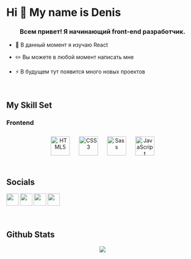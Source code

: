 Hi 👋 My name is Denis
======================
  

### <div align="center">Всем привет! Я начинающий front-end разработчик.</div>  
  

- 📘   В данный момент я изучаю React  
  

- ✏️ Вы можете в любой момент написать мне  
  

- ⚡ В будущем тут появится много новых проектов  
  

<br/>  


## My Skill Set  


### Frontend  
<div align="center">  
<a href="https://en.wikipedia.org/wiki/HTML5" target="_blank"><img style="margin: 10px" src="https://profilinator.rishav.dev/skills-assets/html5-original-wordmark.svg" alt="HTML5" height="50" /></a>  
<a href="https://www.w3schools.com/css/" target="_blank"><img style="margin: 10px" src="https://profilinator.rishav.dev/skills-assets/css3-original-wordmark.svg" alt="CSS3" height="50" /></a>  
<a href="https://sass-lang.com/" target="_blank"><img style="margin: 10px" src="https://profilinator.rishav.dev/skills-assets/sass-original.svg" alt="Sass" height="50" /></a>  
<a href="https://www.javascript.com/" target="_blank"><img style="margin: 10px" src="https://profilinator.rishav.dev/skills-assets/javascript-original.svg" alt="JavaScript" height="50" /></a>  
</div>

</td><td valign="top" width="33%">



</td><td valign="top" width="33%">



</td></tr></table>  

<br/>  


## Socials
<p align="left"> <a href="https://www.github.com/CherenkovDenis" target="_blank" rel="noreferrer"><img src="https://raw.githubusercontent.com/danielcranney/readme-generator/main/public/icons/socials/github.svg" width="32" height="32" /></a>
<a href="https://t.me/GG7078" target="_blank" rel="noreferrer"><img src="https://cdn-icons-png.flaticon.com/512/2111/2111646.png" width="32" height="32" /></a>
<a href="https://discordapp.com/users/Forb#8407" target="_blank" rel="noreferrer"><img src="https://www.svgrepo.com/show/353655/discord-icon.svg" width="32" height="32" /></a>
<a href="mailto:izhevsk450@gmail.com" target="_blank" rel="noreferrer"><img src="https://www.logo.wine/a/logo/Gmail/Gmail-Logo.wine.svg" width="32" height="32" /></a>
</p>
  

<br/>  


## Github Stats  
<div align="center"><img src="https://github-readme-stats.vercel.app/api?username=CherenkovDenis&show_icons=true&count_private=true&hide_border=true" align="center" /></div>  

<br/>  
